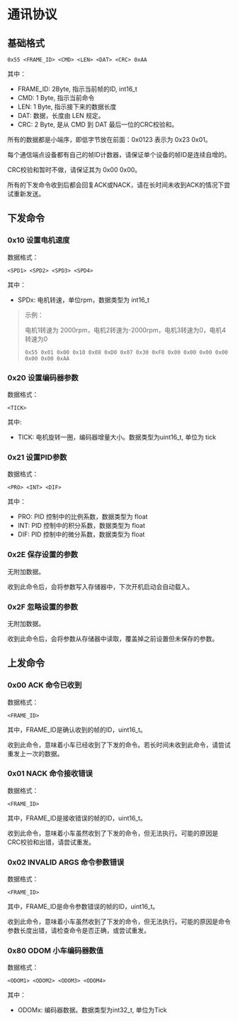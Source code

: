 # 通讯协议

## 基础格式

```
0x55 <FRAME_ID> <CMD> <LEN> <DAT> <CRC> 0xAA
```

其中：
- FRAME_ID: 2Byte, 指示当前帧的ID, int16_t
- CMD: 1 Byte, 指示当前命令
- LEN: 1 Byte, 指示接下来的数据长度
- DAT: 数据，长度由 LEN 规定。
- CRC: 2 Byte, 是从 CMD 到 DAT 最后一位的CRC校验和。

所有的数据都是小端序，即低字节放在前面：0x0123 表示为 0x23 0x01。

每个通信端点设备都有自己的帧ID计数器，请保证单个设备的帧ID是连续自增的。

CRC校验和暂时不做，请保证其为 0x00 0x00。

所有的下发命令收到后都会回复ACK或NACK，请在长时间未收到ACK的情况下尝试重新发送。

## 下发命令

### 0x10 设置电机速度

数据格式：

```
<SPD1> <SPD2> <SPD3> <SPD4>
```

其中：
- SPDx: 电机转速，单位rpm，数据类型为 int16_t

> 示例：
> 
> 电机1转速为 2000rpm，电机2转速为-2000rpm，电机3转速为0，电机4转速为0
>
> ```
> 0x55 0x01 0x00 0x10 0x08 0xD0 0x07 0x30 0xF8 0x00 0x00 0x00 0x00 0x00 0x00 0xAA
> ```
>

### 0x20 设置编码器参数

数据格式：

```
<TICK>
```

其中:
- TICK: 电机旋转一圈，编码器增量大小。数据类型为uint16_t, 单位为 tick

### 0x21 设置PID参数

数据格式：

```
<PRO> <INT> <DIF>
```

其中：

- PRO: PID 控制中的比例系数，数据类型为 float
- INT: PID 控制中的积分系数，数据类型为 float
- DIF: PID 控制中的微分系数，数据类型为 float

### 0x2E 保存设置的参数

无附加数据。

收到此命令后，会将参数写入存储器中，下次开机启动会自动载入。

### 0x2F 忽略设置的参数

无附加数据。

收到此命令后，会将参数从存储器中读取，覆盖掉之前设置但未保存的参数。

## 上发命令

### 0x00 ACK 命令已收到

数据格式：

```
<FRAME_ID>
```

其中，FRAME_ID是确认收到的帧的ID，uint16_t。

收到此命令，意味着小车已经收到了下发的命令。若长时间未收到此命令，请尝试重发上一次的数据。

### 0x01 NACK 命令接收错误

数据格式：

```
<FRAME_ID>
```

其中，FRAME_ID是接收错误的帧的ID，uint16_t。

收到此命令，意味着小车虽然收到了下发的命令，但无法执行。可能的原因是CRC校验和出错，请尝试重发。

### 0x02 INVALID ARGS 命令参数错误

数据格式：

```
<FRAME_ID>
```

其中，FRAME_ID是命令参数错误的帧的ID，uint16_t。

收到此命令，意味着小车虽然收到了下发的命令，但无法执行。可能的原因是命令参数长度出错，请检查命令是否正确，或尝试重发。

### 0x80 ODOM 小车编码器数值

数据格式：

```
<ODOM1> <ODOM2> <ODOM3> <ODOM4>
```

其中：
- ODOMx: 编码器数据。数据类型为int32_t, 单位为Tick

